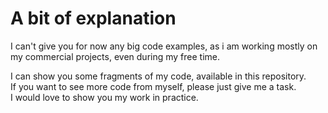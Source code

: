 # A bit of explanation

<p>I can't give you for now any big code examples, as i am working mostly on my commercial projects,
even during my free time.</p>

<p>I can show you some fragments of my code, available in this repository.</br>
If you want to see more code from myself, please just give me a task.</br>
I would love to show you my work in practice.</p>
